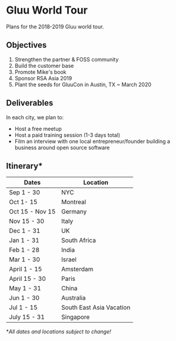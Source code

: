 # Gluu World Tour 
Plans for the 2018-2019 Gluu world tour. 

## Objectives

1. Strengthen the partner & FOSS community
1. Build the customer base
1. Promote Mike's book
1. Sponsor RSA Asia 2019   
1. Plant the seeds for GluuCon in Austin, TX ~ March 2020   

## Deliverables

In each city, we plan to:

- Host a free meetup
- Host a paid training session (1-3 days total)
- Film an interview with one local entrepreneur/founder building a business around open source software

## Itinerary*

|Dates	| Location|
|-------|--------------|
|Sep 1 - 30|	NYC|
|Oct 1- 15|	Montreal|
|Oct 15 - Nov 15|	Germany|
|Nov 15 - 30|	Italy|
|Dec 1 - 31	|UK|
|Jan 1 - 31|	South Africa|
|Feb 1 - 28|	India|
|Mar 1 - 30|	Israel|
|April 1 - 15|	Amsterdam|
|April 15 - 30|	Paris|
|May 1 - 31|	China |
|Jun 1 - 30|	Australia|
|Jul 1 - 15|	South East Asia Vacation|
|July 15 - 31|	Singapore|

*_All dates and locations subject to change!_
